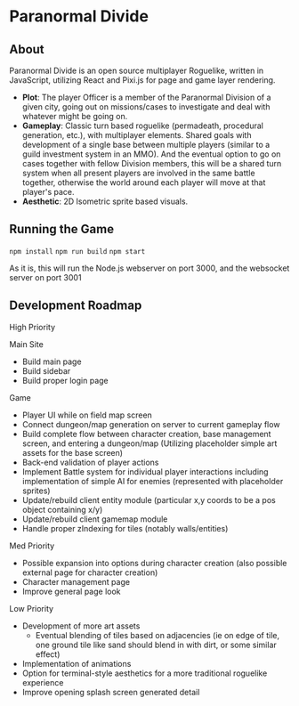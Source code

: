 # Paranormal Divide
## About
  Paranormal Divide is an open source multiplayer Roguelike, written in JavaScript, utilizing React and Pixi.js for page and game layer rendering.
  * **Plot**: The player Officer is a member of the Paranormal Division of a given city, going out on missions/cases to investigate and deal with whatever might be going on.
  * **Gameplay**: Classic turn based roguelike (permadeath, procedural generation, etc.), with multiplayer elements. Shared goals with development of a single base between multiple players (similar to a guild investment system in an MMO). And the eventual option to go on cases together with fellow Division members, this will be a shared turn system when all present players are involved in the same battle together, otherwise the world around each player will move at that player's pace.
  * **Aesthetic**: 2D Isometric sprite based visuals.

## Running the Game
  `npm install`
  `npm run build`
  `npm start`

  As it is, this will run the Node.js webserver on port 3000, and the websocket server on port 3001

## Development Roadmap
  High Priority
  
  Main Site
  * Build main page
  * Build sidebar
  * Build proper login page

  Game
  * Player UI while on field map screen
  * Connect dungeon/map generation on server to current gameplay flow
  * Build complete flow between character creation, base management screen, and entering a dungeon/map
    (Utilizing placeholder simple art assets for the base screen)
  * Back-end validation of player actions
  * Implement Battle system for individual player interactions including implementation of simple AI for enemies (represented with placeholder sprites)
  * Update/rebuild client entity module (particular x,y coords to be a pos object containing x/y)
  * Update/rebuild client gamemap module
  * Handle proper zIndexing for tiles (notably walls/entities)

  Med Priority
  * Possible expansion into options during character creation (also possible external page for character
    creation)
  * Character management page
  * Improve general page look

  Low Priority
  * Development of more art assets
    * Eventual blending of tiles based on adjacencies (ie on edge of tile, one ground tile like sand should
      blend in with dirt, or some similar effect)
  * Implementation of animations
  * Option for terminal-style aesthetics for a more traditional roguelike experience
  * Improve opening splash screen generated detail